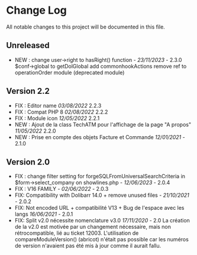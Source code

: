 # Change Log
All notable changes to this project will be documented in this file.

## Unreleased

- NEW : change user->right to hasRight() function - *23/11/2023* - 2.3.0  
        $conf->global to getDolGlobal
        add commonhookActions
        remove ref to operationOrder module (deprecated module)


## Version 2.2

- FIX : Editor name  *03/08/2022* 2.2.3
- FIX : Compat PHP 8  *02/08/2022* 2.2.2
- FIX : Module icon  *12/05/2022* 2.2.1
- NEW : Ajout de la class TechATM pour l'affichage de la page "A propos" *11/05/2022* 2.2.0
- NEW : Prise en compte des objets Facture et Commande *12/01/2021* - 2.1.0

## Version 2.0
- FIX : change filter setting for  forgeSQLFromUniversalSearchCriteria  in $form->select_company on showlines.php - *12/06/2023* - 2.0.4  
- FIX : V16 FAMILY - *02/06/2022* - 2.0.3  
- FIX: Compatibility with Dolibarr 14.0 + remove unused files - *21/10/2021* - 2.0.2
- FIX: Not encoded URL + compatibilité V13 + Bug de l'espace avec les langs *16/06/2021* - 2.0.1
- FIX: Split v2.0 nécessite nomenclature v3.0 *17/11/2020* - 2.0
    La création de la v2.0 est motivée par un changement nécessaire, mais non rétrocompatible, lié au ticket 12003.
    L'utilisation de compareModuleVersion() (abricot) n'était pas possible car les numéros de version n'avaient pas été mis à jour comme il aurait fallu.
